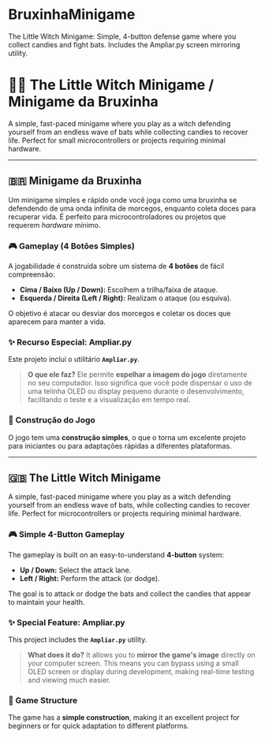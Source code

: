 # BruxinhaMinigame
The Little Witch Minigame: Simple, 4-button defense game where you collect candies and fight bats. Includes the Ampliar.py screen mirroring utility.
# 🧙‍♀️ The Little Witch Minigame / Minigame da Bruxinha

A simple, fast-paced minigame where you play as a witch defending yourself from an endless wave of bats while collecting candies to recover life. Perfect for small microcontrollers or projects requiring minimal hardware.

---

## 🇧🇷 Minigame da Bruxinha

Um minigame simples e rápido onde você joga como uma bruxinha se defendendo de uma onda infinita de morcegos, enquanto coleta doces para recuperar vida. É perfeito para microcontroladores ou projetos que requerem *hardware* mínimo.

### 🎮 Gameplay (4 Botões Simples)

A jogabilidade é construída sobre um sistema de **4 botões** de fácil compreensão:

* **Cima / Baixo (Up / Down):** Escolhem a trilha/faixa de ataque.
* **Esquerda / Direita (Left / Right):** Realizam o ataque (ou esquiva).

O objetivo é atacar ou desviar dos morcegos e coletar os doces que aparecem para manter a vida.

### ✨ Recurso Especial: Ampliar.py

Este projeto inclui o utilitário **`Ampliar.py`**.

> **O que ele faz?** Ele permite **espelhar a imagem do jogo** diretamente no seu computador. Isso significa que você pode dispensar o uso de uma telinha OLED ou display pequeno durante o desenvolvimento, facilitando o teste e a visualização em tempo real.

### 🔨 Construção do Jogo

O jogo tem uma **construção simples**, o que o torna um excelente projeto para iniciantes ou para adaptações rápidas a diferentes plataformas.

---

## 🇬🇧 The Little Witch Minigame

A simple, fast-paced minigame where you play as a witch defending yourself from an endless wave of bats, while collecting candies to recover life. Perfect for microcontrollers or projects requiring minimal hardware.

### 🎮 Simple 4-Button Gameplay

The gameplay is built on an easy-to-understand **4-button** system:

* **Up / Down:** Select the attack lane.
* **Left / Right:** Perform the attack (or dodge).

The goal is to attack or dodge the bats and collect the candies that appear to maintain your health.

### ✨ Special Feature: Ampliar.py

This project includes the **`Ampliar.py`** utility.

> **What does it do?** It allows you to **mirror the game's image** directly on your computer screen. This means you can bypass using a small OLED screen or display during development, making real-time testing and viewing much easier.

### 🔨 Game Structure

The game has a **simple construction**, making it an excellent project for beginners or for quick adaptation to different platforms.
